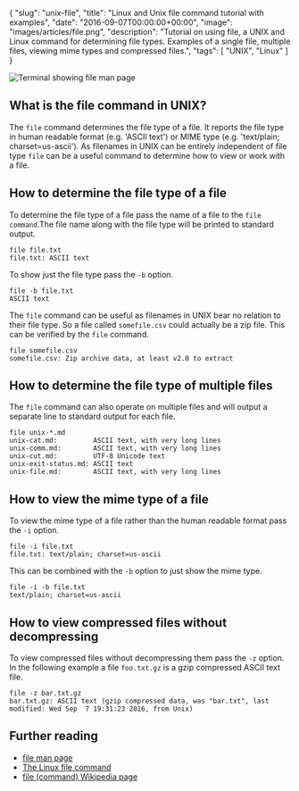{
  "slug": "unix-file",
  "title": "Linux and Unix file command tutorial with examples",
  "date": "2016-09-07T00:00:00+00:00",
  "image": "images/articles/file.png",
  "description": "Tutorial on using file, a UNIX and Linux command for determining file types. Examples of a single file, multiple files, viewing mime types and compressed files.",
  "tags": [
    "UNIX",
    "Linux"
  ]
}

![Terminal showing file man page][2]

## What is the file command in UNIX?

The `file` command determines the file type of a file. It reports the file type in human readable format (e.g. 'ASCII text') or MIME type (e.g. 'text/plain; charset=us-ascii'). As filenames in UNIX can be entirely independent of file type `file` can be a useful command to determine how to view or work with a file. 

## How to determine the file type of a file

To determine the file type of a file pass the name of a file to the `file command`.The file name along with the file type will be printed to standard output. 

    file file.txt
    file.txt: ASCII text

To show just the file type pass the `-b` option.

    file -b file.txt
    ASCII text

The `file` command can be useful as filenames in UNIX bear no relation to their file type. So a file called `somefile.csv` could actually be a zip file. This can be verified by the `file` command.

    file somefile.csv
    somefile.csv: Zip archive data, at least v2.0 to extract
    
## How to determine the file type of multiple files

The `file` command can also operate on multiple files and will output a separate line to standard output for each file.

    file unix-*.md
    unix-cat.md:         ASCII text, with very long lines
    unix-comm.md:        ASCII text, with very long lines
    unix-cut.md:         UTF-8 Unicode text
    unix-exit-status.md: ASCII text
    unix-file.md:        ASCII text, with very long lines

## How to view the mime type of a file

To view the mime type of a file rather than the human readable format pass the `-i` option. 

    file -i file.txt
    file.txt: text/plain; charset=us-ascii

This can be combined with the `-b` option to just show the mime type.

    file -i -b file.txt
    text/plain; charset=us-ascii
    
## How to view compressed files without decompressing

To view compressed files without decompressing them pass the `-z` option. In the following example a file `foo.txt.gz` is a gzip compressed ASCII text file.

    file -z bar.txt.gz
    bar.txt.gz: ASCII text (gzip compressed data, was "bar.txt", last modified: Wed Sep  7 19:31:23 2016, from Unix)


## Further reading 
* [file man page][1]
* [The Linux file command][3]
* [file (command) Wikipedia page][4]

[1]: http://linux.die.net/man/1/file
[2]: /images/articles/file.png "Linux and Unix file command"
[3]: http://alvinalexander.com/unix/edu/examples/file.shtml
[4]: https://en.wikipedia.org/wiki/File_(command)
